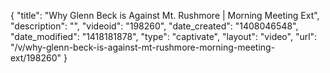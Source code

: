 {
    "title": "Why Glenn Beck is Against Mt. Rushmore | Morning Meeting Ext",
    "description": "",
    "videoid": "198260",
    "date_created": "1408046548",
    "date_modified": "1418181878",
    "type": "captivate",
    "layout": "video",
    "url": "\/v\/why-glenn-beck-is-against-mt-rushmore-morning-meeting-ext\/198260"
}